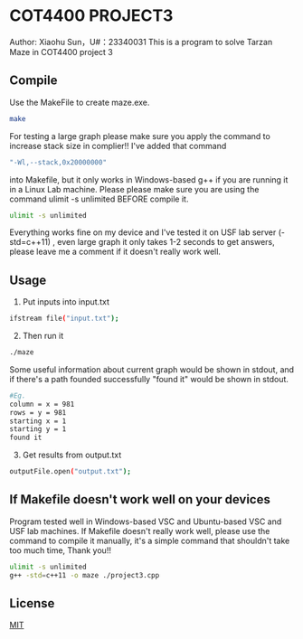 # COT4400 PROJECT3

Author: Xiaohu Sun，U#：23340031
This is a program to solve Tarzan Maze in COT4400 project 3

## Compile

Use the MakeFile to create maze.exe.

```bash
make
```
For testing a large graph please make sure you apply the command to increase stack size in complier!!
I've added that command 
```bash
"-Wl,--stack,0x20000000"
```
into Makefile, but it only works in Windows-based g++
if you are running it in a Linux Lab machine. Please please make sure you are using the command ulimit -s unlimited BEFORE compile it.
```bash
ulimit -s unlimited
```
Everything works fine on my device and I've tested it on USF lab server (-std=c++11) , even large graph it only takes 1-2 seconds to get answers, please leave me a comment if it doesn't really work well.

## Usage


1. Put inputs into input.txt
```bash
ifstream file("input.txt");
```

2. Then run it 
```bash
./maze
```
Some useful information about current graph would be shown in stdout, and if there's a path founded successfully "found it" would be shown in stdout.
```bash
#Eg.
column = x = 981
rows = y = 981
starting x = 1
starting y = 1
found it
```


3. Get results from output.txt
```bash
outputFile.open("output.txt");
```

## If Makefile doesn't work well on your devices
Program tested well in Windows-based VSC and Ubuntu-based VSC and USF lab machines.
If Makefile doesn't really work well, please use the command to compile it manually, it's a simple command that shouldn't take too much time, Thank you!!
```bash
ulimit -s unlimited
g++ -std=c++11 -o maze ./project3.cpp
``` 

## License
[MIT](https://github.com/SohoSon/cot4400p3/blob/5a99a15aad4612ae58c3ca45323037bfdfb30f8f/LICENSE)

